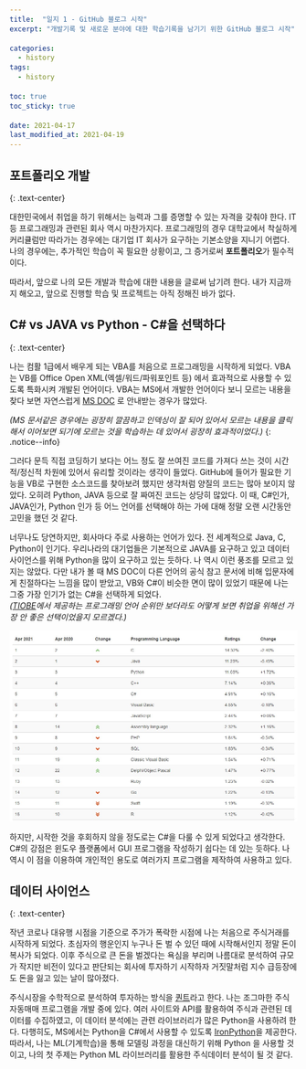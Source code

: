 ```yaml
---
title:  "일지 1 - GitHub 블로그 시작"
excerpt: "개발기록 및 새로운 분야에 대한 학습기록을 남기기 위한 GitHub 블로그 시작"

categories:
  - history
tags:
  - history

toc: true
toc_sticky: true
 
date: 2021-04-17
last_modified_at: 2021-04-19
---
```


## 포트폴리오 개발
{: .text-center}  

대한민국에서 취업을 하기 위해서는 능력과 그를 증명할 수 있는 자격을 갖춰야 한다. IT 등 프로그래밍과 관련된 회사 역시 마찬가지다. 프로그래밍의 경우 대학교에서 착실하게 커리큘럼만 따라가는 경우에는 대기업 IT 회사가 요구하는 기본소양을 지니기 어렵다. 나의 경우에는, 추가적인 학습이 꼭 필요한 상황이고, 그 증거로써 **포트폴리오**가 필수적이다.

따라서, 앞으로 나의 모든 개발과 학습에 대한 내용을 글로써 남기려 한다. 내가 지금까지 해오고, 앞으로 진행할 학습 및 프로젝트는 아직 정해진 바가 없다.

## C# vs JAVA vs Python - C#을 선택하다
{: .text-center}    

나는 컴활 1급에서 배우게 되는 VBA를 처음으로 프로그래밍을 시작하게 되었다. VBA는 VB를 Office Open XML(엑셀/워드/파워포인트 등) 에서 효과적으로 사용할 수 있도록 특화시켜 개발된 언어이다. VBA는 MS에서 개발한 언어이다 보니 모르는 내용을 찾다 보면 자연스럽게 [MS DOC](https://docs.microsoft.com/ko-kr/) 로 안내받는 경우가 많았다.  

_(MS 문서같은 경우에는 굉장히 깔끔하고 인덱싱이 잘 되어 있어서 모르는 내용을 클릭해서 이어보면 되기에 모르는 것을 학습하는 데 있어서 굉장히 효과적이었다.)_
{: .notice--info}  

그러다 문득 직접 코딩하기 보다는 어느 정도 잘 쓰여진 코드를 가져다 쓰는 것이 시간적/정신적 차원에 있어서 유리할 것이라는 생각이 들었다. GitHub에 들어가 필요한 기능을 VB로 구현한 소스코드를 찾아보려 했지만 생각처럼 양질의 코드는 많아 보이지 않았다. 오히려 Python, JAVA 등으로 잘 짜여진 코드는 상당히 많았다. 이 때, C#인가, JAVA인가, Python 인가 등 어느 언어를 선택해야 하는 가에 대해 정말 오랜 시간동안 고민을 했던 것 같다.  

너무나도 당연하지만, 회사마다 주로 사용하는 언어가 있다. 전 세계적으로 Java, C, Python이 인기다. 우리나라의 대기업들은 기본적으로 JAVA를 요구하고 있고 데이터 사이언스를 위해 Python을 많이 요구하고 있는 듯하다. 나 역시 이런 풍조를 모르고 있지는 않았다. 다만 내가 볼 때 MS DOC이 다른 언어의 공식 참고 문서에 비해 입문자에게 친절하다는 느낌을 많이 받았고, VB와 C#이 비슷한 면이 많이 있었기 때문에 나는 그중 가장 인기가 없는 C#을 선택하게 되었다.  
_([TIOBE](https://www.tiobe.com/tiobe-index/)에서 제공하는 프로그래밍 언어 순위만 보더라도 어떻게 보면 취업을 위해선 가장 안 좋은 선택이었을지 모르겠다.)_

![TIOBE_언어순위](/assets/image/main-1/LangRank.jpg)  

하지만, 시작한 것을 후회하지 않을 정도로는 C#을 다룰 수 있게 되었다고 생각한다. C#의 강점은 윈도우 플랫폼에서 GUI 프로그램을 작성하기 쉽다는 데 있는 듯하다. 나 역시 이 점을 이용하여 개인적인 용도로 여러가지 프로그램을 제작하여 사용하고 있다.

## 데이터 사이언스
{: .text-center}  

작년 코로나 대유행 시점을 기준으로 주가가 폭락한 시점에 나는 처음으로 주식거래를 시작하게 되었다. 초심자의 행운인지 누구나 돈 벌 수 있던 때에 시작해서인지 정말 돈이 복사가 되었다. 이후 주식으로 큰 돈을 벌겠다는 욕심을 부리며 나름대로 분석하여 규모가 작지만 비전이 있다고 판단되는 회사에 투자하기 시작하자 거짓말처럼 지수 급등장에도 돈을 잃고 있는 날이 많아졌다.  

주식시장을 수학적으로 분석하여 투자하는 방식을 [퀀트](https://blog.naver.com/mosfnet/221168970740)라고 한다. 나는 조그마한 주식 자동매매 프로그램을 개발 중에 있다. 여러 사이트와 API를 활용하여 주식과 관련된 데이터를 수집하였고, 이 데이터 분석에는 관련 라이브러리가 많은 Python을 사용하려 한다. 다행히도, MS에서는 Python을 C#에서 사용할 수 있도록 [IronPython](https://wiki.python.org/moin/IronPython)을 제공한다. 따라서, 나는 ML(기계학습)을 통해 모델링 과정을 대신하기 위해 Python 을 사용할 것이고, 나의 첫 주제는 Python ML 라이브러리를 활용한 주식데이터 분석이 될 것 같다.  

